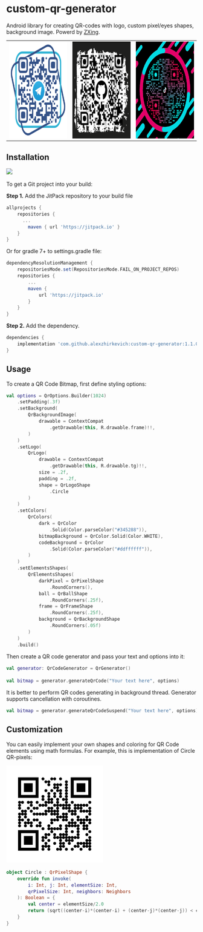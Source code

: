 # custom-qr-generator
Android library for creating QR-codes with logo, custom pixel/eyes shapes, background image. Powerd by <a href="https://github.com/zxing/zxing">ZXing</a>.

<table>
  <tr>
    <td><img src="./screenshots/telegram.png" width="256" height="256"></td>
    <td><img src="./screenshots/github.png" width="256" height="256"></td>
    <td><img src="./screenshots/tiktok.png" width="256" height="256"></td>
  </tr>
</table>
  

## Installation
[![](https://jitpack.io/v/alexzhirkevich/custom-qr-generator.svg)](https://jitpack.io/#alexzhirkevich/custom-qr-generator)

To get a Git project into your build:

<b>Step 1.</b> Add the JitPack repository to your build file
```gradle
allprojects {
    repositories {
      ...
        maven { url 'https://jitpack.io' }
    }
}
```
Or for gradle 7+ to settings.gradle file: 
```gradle
dependencyResolutionManagement {
    repositoriesMode.set(RepositoriesMode.FAIL_ON_PROJECT_REPOS)
    repositories {
        ...
        maven {
            url 'https://jitpack.io'        
        }
    }
}
```

<b>Step 2.</b> Add the dependency.
```gradle
dependencies {
    implementation 'com.github.alexzhirkevich:custom-qr-generator:1.1.0'
}
```

 
## Usage

To create a QR Code Bitmap, first define styling options:
  
```kotlin
val options = QrOptions.Builder(1024)
    .setPadding(.3f)
    .setBackground(
        QrBackgroundImage(
            drawable = ContextCompat
                .getDrawable(this, R.drawable.frame)!!,
        )
    )
    .setLogo(
        QrLogo(
            drawable = ContextCompat
                .getDrawable(this, R.drawable.tg)!!,
            size = .2f,
            padding = .2f,
            shape = QrLogoShape
                .Circle
        )
    )
    .setColors(
        QrColors(
            dark = QrColor
                .Solid(Color.parseColor("#345288")),
            bitmapBackground = QrColor.Solid(Color.WHITE),
            codeBackground = QrColor
                .Solid(Color.parseColor("#ddffffff")),
        )
    )
    .setElementsShapes(
        QrElementsShapes(
            darkPixel = QrPixelShape
                .RoundCorners(),
            ball = QrBallShape
                .RoundCorners(.25f),
            frame = QrFrameShape
                .RoundCorners(.25f),
            background = QrBackgroundShape
                .RoundCorners(.05f)
        )
    )
    .build()
```
Then create a QR code generator and pass your text and options into it:
  
```kotlin  
val generator: QrCodeGenerator = QrGenerator()
  
val bitmap = generator.generateQrCode("Your text here", options)
```

It is better to perform QR codes generating in background thread.
Generator supports cancellation with coroutines.

```kotlin  
val bitmap = generator.generateQrCodeSuspend("Your text here", options)
```

## Customization
  
You can easily implement your own shapes and coloring for QR Code elements using math formulas.
For example, this is implementation of Circle QR-pixels:
  
<img src="./screenshots/circlepixels.png" width="256" height="256">
 
```kotlin
object Circle : QrPixelShape {
    override fun invoke(
        i: Int, j: Int, elementSize: Int,
        qrPixelSize: Int, neighbors: Neighbors
    ): Boolean = {
        val center = elementSize/2.0
        return (sqrt((center-i)*(center-i) + (center-j)*(center-j)) < center)
    }
}
```

